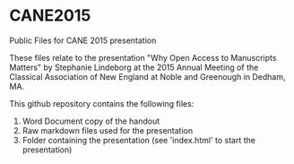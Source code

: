 # CANE2015 #
Public Files for CANE 2015 presentation

These files relate to the presentation "Why Open Access to Manuscripts Matters" by Stephanie Lindeborg at the 2015 Annual Meeting of the Classical Association of New England at Noble and Greenough in Dedham, MA.

This github repository contains the following files:
1. Word Document copy of the handout
2. Raw markdown files used for the presentation
3. Folder containing the presentation (see 'index.html' to start the presentation)
